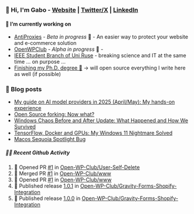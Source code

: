 ### 👋 Hi, I'm Gabo - [Website](https://gkanev.com) | [Twitter/X](https://twitter.com/mrgkanev) | [LinkedIn](https://www.linkedin.com/in/mrgkanev)

#### 🔭 I’m currently working on
- [AntiProxies](https://antiproxies.com/) - *Beta in progress* 🚀 -  An easier way to protect your website and e-commerce solution
- [OpenWPClub](https://openwpclub.com/) - *Alpha in progress* 🚀 - 
- [IEEE Student Branch of Uni Ruse](https://github.com/IEEE-Student-Branch-of-Uni-Ruse) - breaking science and IT at the same time ... on purpose ...
- [Finishing my Ph.D. degree 🤔](https://scholar.google.com/citations?user=En7GPEsAAAAJ&hl=en) -> will open source everything I write here as well (if possible)

### 📖 Blog posts
<!-- BLOG-POST-LIST:START -->
- [My guide on AI model providers in 2025 &lpar;April/May&rpar;: My hands-on experience](https://gkanev.com/posts/my-guide-on-ai-model-providers-in-2025-april-may-my-hands-on-experience/)
- [Open Source forking: Now what?](https://gkanev.com/posts/open-source-forking-now-what/)
- [Windows Chaos Before and After Update: What Happened and How We Survived](https://gkanev.com/posts/windows-chaos-after-update-what-happened-and-how-we-survived/)
- [TensorFlow, Docker and GPUs: My Windows 11 Nightmare Solved](https://gkanev.com/posts/tensorflow-docker-and-gpus-my-windows-11-nightmare-solved/)
- [Macos Sequoia Spotlight Bug](https://gkanev.com/posts/macos-sequoia-spotlight-bug/)
<!-- BLOG-POST-LIST:END -->

##### 🧑‍💻 Recent Github Activity

<!--START_SECTION:activity-->
1. 💪 Opened PR [#1](https://github.com/Open-WP-Club/User-Self-Delete/pull/1) in [Open-WP-Club/User-Self-Delete](https://github.com/Open-WP-Club/User-Self-Delete)
2. 🎉 Merged PR [#1](https://github.com/Open-WP-Club/www/pull/1) in [Open-WP-Club/www](https://github.com/Open-WP-Club/www)
3. 💪 Opened PR [#1](https://github.com/Open-WP-Club/www/pull/1) in [Open-WP-Club/www](https://github.com/Open-WP-Club/www)
4. 🚀 Published release [1.0.1](https://github.com/Open-WP-Club/Gravity-Forms-Shopify-Integration/releases/tag/1.0.1) in [Open-WP-Club/Gravity-Forms-Shopify-Integration](https://github.com/Open-WP-Club/Gravity-Forms-Shopify-Integration)
5. 🚀 Published release [1.0.0](https://github.com/Open-WP-Club/Gravity-Forms-Shopify-Integration/releases/tag/1.0.0) in [Open-WP-Club/Gravity-Forms-Shopify-Integration](https://github.com/Open-WP-Club/Gravity-Forms-Shopify-Integration)
<!--END_SECTION:activity-->
